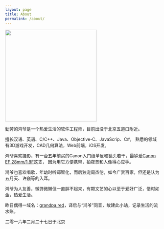 ```yaml
---
layout: page
title: About
permalink: /about/
---
```


<img src="../images/head_small.jpg" height="300"/>

勤劳的鸿爷是一个热爱生活的软件工程师，目前出没于北京五道口附近。

擅长汉语、英语、C/C++、Java、Objective-C、JavaScrip、C#，
熟悉的领域有3D游戏开发，CAD几何算法，Web前端，iOS开发。

鸿爷喜欢摄影，有一台五年前买的Canon入门级单反和镜头若干，最钟爱[Canon EF 28mm/1.8F][28mm-link]这支，
因为用它方便携带，拍夜景和人像得心应手。

鸿爷也喜欢唱歌，年幼时听郑智化，而后独宠周杰伦，如今广赏百家，但还是认为五月天、许巍等的入耳。

鸿爷为人友善，微馋微懒但一直胖不起来，有颗文艺的心以至于爱好广泛，惜时如金，热爱生活。

昨日偶得一域名：[grandpa.red][home-link]，译后与“鸿爷”同音，故建此小站，记录生活的流水账。

二零一六年二月二十七日于北京

[28mm-link]:http://item.jd.com/280454.html
[home-link]:http://grandpa.red